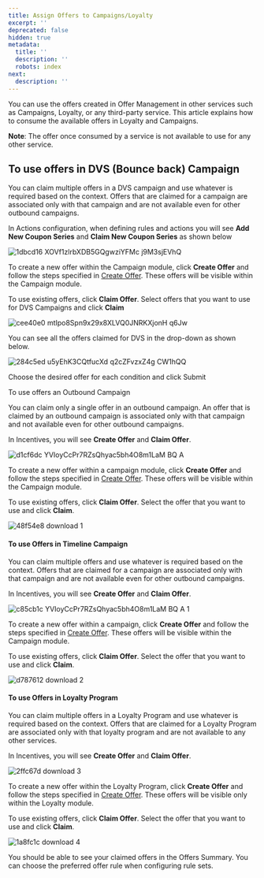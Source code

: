 ```yaml
---
title: Assign Offers to Campaigns/Loyalty
excerpt: ''
deprecated: false
hidden: true
metadata:
  title: ''
  description: ''
  robots: index
next:
  description: ''
---
```

You can use the offers created in Offer Management in other services such as Campaigns, Loyalty, or any third-party service. This article explains how to consume the available offers in Loyalty and Campaigns.

**Note**: The offer once consumed by a service is not available to use for any other service.

## To use offers in DVS (Bounce back) Campaign

You can claim multiple offers in a DVS campaign and use whatever is required based on the context. Offers that are claimed for a campaign are associated only with that campaign and are not available even for other outbound campaigns.

In Actions configuration, when defining rules and actions you will see **Add New Coupon Series** and **Claim New Coupon Series** as shown below

![1dbcd16 XOVf1zlrbXDB5GQgwziYFMc j9M3sjEVhQ](https://files.readme.io/1dbcd16-XOVf1zlrbXDB5GQgwziYFMc-j9M3sjEVhQ.jpg)

To create a new offer within the Campaign module, click **Create Offer** and follow the steps specified in [Create Offer](https://docs.capillarytech.com/docs/create-offer). These offers will be visible within the Campaign module.       

To use existing offers, click **Claim Offer**. Select offers that you want to use for DVS Campaigns and click **Claim** 

![cee40e0 mtIpo8Spn9x29x8XLVQ0JNRKXjonH q6Jw](https://files.readme.io/cee40e0-mtIpo8Spn9x29x8XLVQ0JNRKXjonH_q6Jw.jpg)

You can see all the offers claimed for DVS in the drop-down as shown below.

![284c5ed u5yEhK3CQtfucXd q2cZFvzxZ4g CW1hQQ](https://files.readme.io/284c5ed-u5yEhK3CQtfucXd-q2cZFvzxZ4g_CW1hQQ.jpg)

Choose the desired offer for each condition and click Submit

To use offers an Outbound Campaign

You can claim only a single offer in an outbound campaign. An offer that is claimed by an outbound campaign is associated only with that campaign and not available even for other outbound campaigns.

In Incentives, you will see **Create Offer** and **Claim Offer**. 

![d1cf6dc YVIoyCcPr7RZsQhyac5bh4O8m1LaM BQ A](https://files.readme.io/d1cf6dc-YVIoyCcPr7RZsQhyac5bh4O8m1LaM_BQ-A.jpg)

To create a new offer within a campaign module, click **Create Offer** and follow the steps specified in [Create Offer](https://docs.capillarytech.com/docs/create-offer). These offers will be visible within the Campaign module. 

To use existing offers, click **Claim Offer**. Select the offer that you want to use and click **Claim**.

![48f54e8 download 1](https://files.readme.io/48f54e8-download_1.png)

#### To use Offers in Timeline Campaign

You can claim multiple offers and use whatever is required based on the context. Offers that are claimed for a campaign are associated only with that campaign and are not available even for other outbound campaigns.

In Incentives, you will see **Create Offer** and **Claim Offer**. 

![c85cb1c YVIoyCcPr7RZsQhyac5bh4O8m1LaM BQ A 1](https://files.readme.io/c85cb1c-YVIoyCcPr7RZsQhyac5bh4O8m1LaM_BQ-A_1.jpg)

To create a new offer within a campaign, click **Create Offer** and follow the steps specified in [Create Offer](https://docs.capillarytech.com/docs/create-offer). These offers will be visible within the Campaign module.       

To use existing offers, click **Claim Offer**. Select the offer that you want to use and click **Claim**. 

![d787612 download 2](https://files.readme.io/d787612-download_2.png)

#### To use Offers in Loyalty Program

You can claim multiple offers in a Loyalty Program and use whatever is required based on the context. Offers that are claimed for a Loyalty Program are associated only with that loyalty program and are not available to any other services. 

In Incentives, you will see **Create Offer** and **Claim Offer**.

![2ffc67d download 3](https://files.readme.io/2ffc67d-download_3.png)

To create a new offer within the Loyalty Program, click **Create Offer** and follow the steps specified in [Create Offer](https://docs.capillarytech.com/docs/create-offer). These offers will be visible only within the Loyalty module.       

To use existing offers, click **Claim Offer**. Select the offer that you want to use and click **Claim**.

![1a8fc1c download 4](https://files.readme.io/1a8fc1c-download_4.png)

You should be able to see your claimed offers in the Offers Summary. You can choose the preferred offer rule when configuring rule sets.

